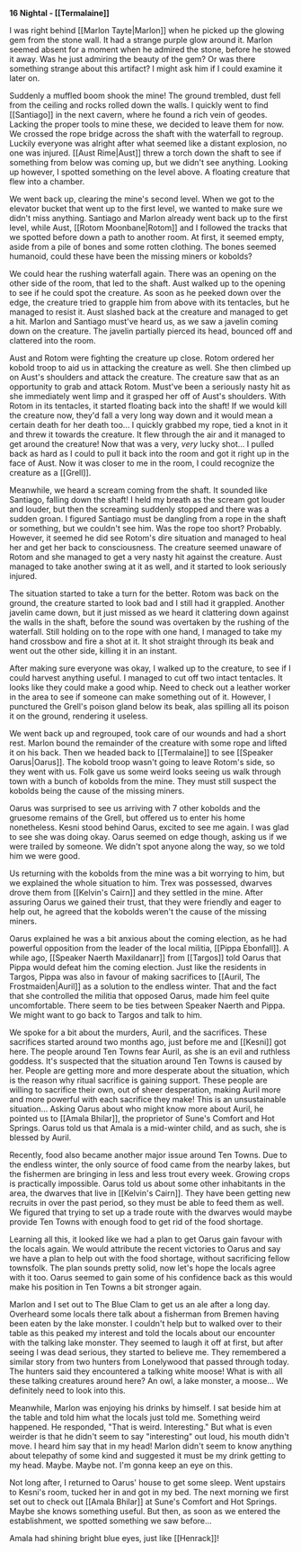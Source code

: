 **16 Nightal - [[Termalaine]]**

I was right behind [[Marlon Tayte|Marlon]] when he picked up the glowing gem from the stone wall. It had a strange purple glow around it. Marlon seemed absent for a moment when he admired the stone, before he stowed it away. Was he just admiring the beauty of the gem? Or was there something strange about this artifact? I might ask him if I could examine it later on.

Suddenly a muffled boom shook the mine! The ground trembled, dust fell from the ceiling and rocks rolled down the walls. I quickly went to find [[Santiago]] in the next cavern, where he found a rich vein of geodes. Lacking the proper tools to mine these, we decided to leave them for now. We crossed the rope bridge across the shaft with the waterfall to regroup. Luckily everyone was alright after what seemed like a distant explosion, no one was injured. [[Aust Rime|Aust]] threw a torch down the shaft to see if something from below was coming up, but we didn't see anything. Looking up however, I spotted something on the level above. A floating creature that flew into a chamber.

We went back up, clearing the mine's second level. When we got to the elevator bucket that went up to the first level, we wanted to make sure we didn't miss anything. Santiago and Marlon already went back up to the first level, while Aust, [[Rotom Moonbane|Rotom]] and I followed the tracks that we spotted before down a path to another room. At first, it seemed empty, aside from a pile of bones and some rotten clothing. The bones seemed humanoid, could these have been the missing miners or kobolds?

We could hear the rushing waterfall again. There was an opening on the other side of the room, that led to the shaft. Aust walked up to the opening to see if he could spot the creature. As soon as he peeked down over the edge, the creature tried to grapple him from above with its tentacles, but he managed to resist it. Aust slashed back at the creature and managed to get a hit. Marlon and Santiago must've heard us, as we saw a javelin coming down on the creature. The javelin partially pierced its head, bounced off and clattered into the room.

Aust and Rotom were fighting the creature up close. Rotom ordered her kobold troop to aid us in attacking the creature as well. She then climbed up on Aust's shoulders and attack the creature. The creature saw that as an opportunity to grab and attack Rotom. Must've been a seriously nasty hit as she immediately went limp and it grasped her off of Aust's shoulders. With Rotom in its tentacles, it started floating back into the shaft! If we would kill the creature now, they'd fall a very long way down and it would mean a certain death for her death too... I quickly grabbed my rope, tied a knot in it and threw it towards the creature. It flew through the air and it managed to get around the creature! Now that was a very, _very_ lucky shot... I pulled back as hard as I could to pull it back into the room and got it right up in the face of Aust. Now it was closer to me in the room, I could recognize the creature as a [[Grell]].

Meanwhile, we heard a scream coming from the shaft. It sounded like Santiago, falling down the shaft! I held my breath as the scream got louder and louder, but then the screaming suddenly stopped and there was a sudden groan. I figured Santiago must be dangling from a rope in the shaft or something, but we couldn't see him. Was the rope too short? Probably. However, it seemed he did see Rotom's dire situation and managed to heal her and get her back to consciousness. The creature seemed unaware of Rotom and she managed to get a very nasty hit against the creature. Aust managed to take another swing at it as well, and it started to look seriously injured. 

The situation started to take a turn for the better. Rotom was back on the ground, the creature started to look bad and I still had it grappled. Another javelin came down, but it just missed as we heard it clattering down against the walls in the shaft, before the sound was overtaken by the rushing of the waterfall. Still holding on to the rope with one hand, I managed to take my hand crossbow and fire a shot at it. It shot straight through its beak and went out the other side, killing it in an instant. 

After making sure everyone was okay, I walked up to the creature, to see if I could harvest anything useful. I managed to cut off two intact tentacles. It looks like they could make a good whip. Need to check out a leather worker in the area to see if someone can make something out of it. However, I punctured the Grell's poison gland below its beak, alas spilling all its poison it on the ground, rendering it useless.

We went back up and regrouped, took care of our wounds and had a short rest. Marlon bound the remainder of the creature with some rope and lifted it on his back. Then we headed back to [[Termalaine]] to see [[Speaker Oarus|Oarus]]. The kobold troop wasn't going to leave Rotom's side, so they went with us. Folk gave us some weird looks seeing us walk through town with a bunch of kobolds from the mine. They must still suspect the kobolds being the cause of the missing miners.

Oarus was surprised to see us arriving with 7 other kobolds and the gruesome remains of the Grell, but offered us to enter his home nonetheless. Kesni stood behind Oarus, excited to see me again. I was glad to see she was doing okay. Oarus seemed on edge though, asking us if we were trailed by someone. We didn't spot anyone along the way, so we told him we were good. 

Us returning with the kobolds from the mine was a bit worrying to him, but we explained the whole situation to him. Trex was possessed, dwarves drove them from [[Kelvin's Cairn]] and they settled in the mine. After assuring Oarus we gained their trust, that they were friendly and eager to help out, he agreed that the kobolds weren't the cause of the missing miners.

Oarus explained he was a bit anxious about the coming election, as he had powerful opposition from the leader of the local militia, [[Pippa Ebonfall]]. A while ago, [[Speaker Naerth Maxildanarr]] from [[Targos]] told Oarus that Pippa would defeat him the coming election. Just like the residents in Targos, Pippa was also in favour of making sacrifices to [[Auril, The Frostmaiden|Auril]] as a solution to the endless winter. That and the fact that she controlled the militia that opposed Oarus, made him feel quite uncomfortable. There seem to be ties between Speaker Naerth and Pippa. We might want to go back to Targos and talk to him. 

We spoke for a bit about the murders, Auril, and the sacrifices. These sacrifices started around two months ago, just before me and [[Kesni]] got here. The people around Ten Towns fear Auril, as she is an evil and ruthless goddess. It's suspected that the situation around Ten Towns is caused by her. People are getting more and more desperate about the situation, which is the reason why ritual sacrifice is gaining support. These people are willing to sacrifice their own, out of sheer desperation, making Auril more and more powerful with each sacrifice they make! This is an unsustainable situation... Asking Oarus about who might know more about Auril, he pointed us to [[Amala Bhilar]], the proprietor of Sune's Comfort and Hot Springs. Oarus told us that Amala is a mid-winter child, and as such, she is blessed by Auril.

Recently, food also became another major issue around Ten Towns. Due to the endless winter, the only source of food came from the nearby lakes, but the fishermen are bringing in less and less trout every week. Growing crops is practically impossible. Oarus told us about some other inhabitants in the area, the dwarves that live in [[Kelvin's Cairn]]. They have been getting new recruits in over the past period, so they must be able to feed them as well. We figured that trying to set up a trade route with the dwarves would maybe provide Ten Towns with enough food to get rid of the food shortage.

Learning all this, it looked like we had a plan to get Oarus gain favour with the locals again. We would attribute the recent victories to Oarus and say we have a plan to help out with the food shortage, without sacrificing fellow townsfolk. The plan sounds pretty solid, now let's hope the locals agree with it too. Oarus seemed to gain some of his confidence back as this would make his position in Ten Towns a bit stronger again.

Marlon and I set out to The Blue Clam to get us an ale after a long day. Overheard some locals there talk about a fisherman from Bremen having been eaten by the lake monster. I couldn't help but to walked over to their table as this peaked my interest and told the locals about our encounter with the talking lake monster. They seemed to laugh it off at first, but after seeing I was dead serious, they started to believe me. They remembered a similar story from two hunters from Lonelywood that passed through today. The hunters said they encountered a talking white moose! What is with all these talking creatures around here? An owl, a lake monster, a moose... We definitely need to look into this. 

Meanwhile, Marlon was enjoying his drinks by himself. I sat beside him at the table and told him what the locals just told me. Something weird happened. He responded, "That is weird. Interesting." But what is even weirder is that he didn't seem to say "interesting" out loud, his mouth didn't move. I heard him say that in my head! Marlon didn't seem to know anything about telepathy of some kind and suggested it must be my drink getting to my head. Maybe. Maybe not. I'm gonna keep an eye on this.

Not long after, I returned to Oarus' house to get some sleep. Went upstairs to Kesni's room, tucked her in and got in my bed. The next morning we first set out to check out [[Amala Bhilar]] at Sune's Comfort and Hot Springs. Maybe she knows something useful. But then, as soon as we entered the establishment, we spotted something we saw before...

Amala had shining bright blue eyes, just like [[Henrack]]!